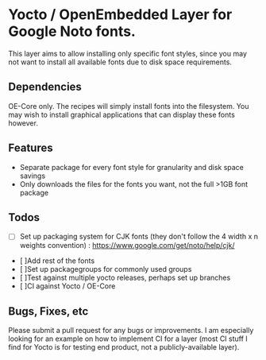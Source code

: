 # Yocto / OpenEmbedded Layer for Google Noto fonts.

This layer aims to allow installing only specific font styles, since you may not want to install all available fonts due to disk space requirements.

## Dependencies

OE-Core only. The recipes will simply install fonts into the filesystem. You may wish to install graphical applications that can display these fonts however.

## Features
* Separate package for every font style for granularity and disk space savings
* Only downloads the files for the fonts you want, not the full >1GB font package

## Todos
* [ ] Set up packaging system for CJK fonts (they don't follow the 4 width x n weights convention) : https://www.google.com/get/noto/help/cjk/
* [ ]Add rest of the fonts
* [ ]Set up packagegroups for commonly used groups
* [ ]Test against multiple yocto releases, perhaps set up branches
* [ ]CI against Yocto / OE-Core

## Bugs, Fixes, etc

Please submit a pull request for any bugs or improvements.
I am especially looking for an example on how to implement CI for a layer (most CI stuff I find for Yocto is for testing end product, not a publicly-available layer).

